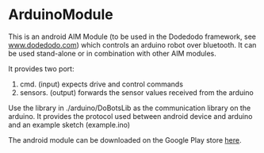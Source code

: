# ArduinoModule

This is an android AIM Module (to be used in the Dodedodo framework, see www.dodedodo.com) which controls an arduino robot over bluetooth. It can be used stand-alone or in combination with other AIM modules.

It provides two port:

1. cmd. (input) expects drive and control commands
2. sensors. (output) forwards the sensor values received from the arduino

Use the library in ./arduino/DoBotsLib as the communication library on the arduino. It provides the protocol used between android device and arduino and an example sketch (example.ino)

The android module can be downloaded on the Google Play store [here]().